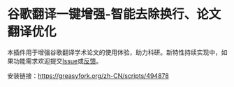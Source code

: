 # 谷歌翻译一键增强-智能去除换行、论文翻译优化
本插件用于增强谷歌翻译学术论文的使用体验，助力科研。新特性持续实现中，如果功能需求欢迎提交[Issue](https://github.com/yinwaii/academic-google-translate/issues)或[反馈](https://greasyfork.org/zh-CN/scripts/494878-%E8%B0%B7%E6%AD%8C%E7%BF%BB%E8%AF%91%E8%87%AA%E5%8A%A8%E5%8E%BB%E9%99%A4%E6%8D%A2%E8%A1%8C/feedback)。

安装链接：https://greasyfork.org/zh-CN/scripts/494878
